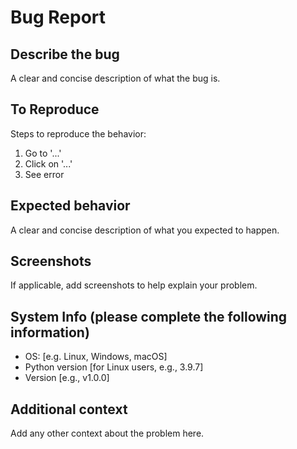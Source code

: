 # Bug Report

## Describe the bug

A clear and concise description of what the bug is.

## To Reproduce

Steps to reproduce the behavior:

1. Go to '...'
2. Click on '...'
3. See error

## Expected behavior

A clear and concise description of what you expected to happen.

## Screenshots

If applicable, add screenshots to help explain your problem.

## System Info (please complete the following information)

- OS: [e.g. Linux, Windows, macOS]
- Python version [for Linux users, e.g., 3.9.7]
- Version [e.g., v1.0.0]

## Additional context

Add any other context about the problem here.
